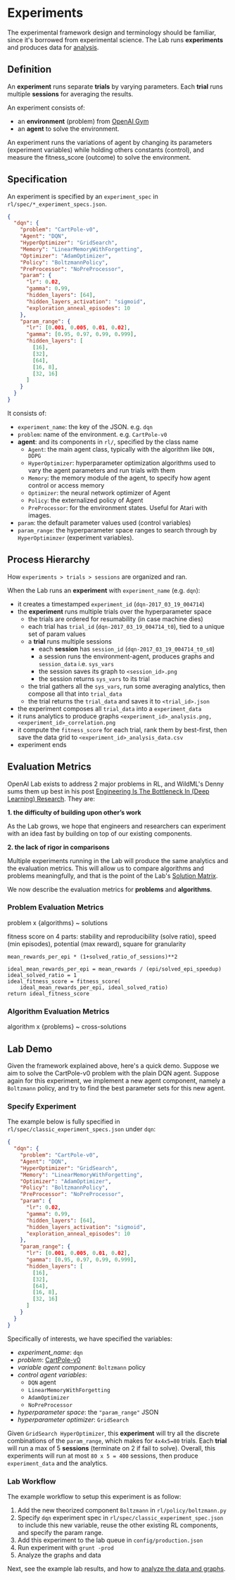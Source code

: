 # <a name="experiments"></a>Experiments

The experimental framework design and terminology should be familiar, since it's borrowed from experimental science. The Lab runs **experiments** and produces data for [analysis](#analysis).


## Definition

An **experiment** runs separate **trials** by varying parameters. Each **trial** runs multiple **sessions** for averaging the results.

An experiment consists of:

- an **environment** (problem) from [OpenAI Gym](https://gym.openai.com/envs)
- an **agent** to solve the environment.

<aside class="notice">
An experiment runs the variations of agent by changing its parameters (experiment variables) while holding others constants (control), and measure the fitness_score (outcome) to solve the environment.
</aside>


## Specification

An experiment is specified by an `experiment_spec` in `rl/spec/*_experiment_specs.json`.

```json
{
  "dqn": {
    "problem": "CartPole-v0",
    "Agent": "DQN",
    "HyperOptimizer": "GridSearch",
    "Memory": "LinearMemoryWithForgetting",
    "Optimizer": "AdamOptimizer",
    "Policy": "BoltzmannPolicy",
    "PreProcessor": "NoPreProcessor",
    "param": {
      "lr": 0.02,
      "gamma": 0.99,
      "hidden_layers": [64],
      "hidden_layers_activation": "sigmoid",
      "exploration_anneal_episodes": 10
    },
    "param_range": {
      "lr": [0.001, 0.005, 0.01, 0.02],
      "gamma": [0.95, 0.97, 0.99, 0.999],
      "hidden_layers": [
        [16],
        [32],
        [64],
        [16, 8],
        [32, 16]
      ]
    }
  }
}
```

It consists of:

- `experiment_name`: the key of the JSON. e.g. `dqn`
- `problem`: name of the environment. e.g. `CartPole-v0`
- **agent**: and its components in `rl/`, specified by the class name
    - `Agent`: the main agent class, typically with the algorithm like `DQN, DDPG`
    - `HyperOptimizer`: hyperparameter optimization algorithms used to vary the agent parameters and run trials with them
    - `Memory`: the memory module of the agent, to specify how agent control or access memory
    - `Optimizer`: the neural network optimizer of Agent
    - `Policy`: the externalized policy of Agent
    - `PreProcessor`: for the environment states. Useful for Atari with images.
- `param`: the default parameter values used (control variables)
- `param_range`: the hyperparameter space ranges to search through by `HyperOptimimzer` (experiment variables).


## Process Hierarchy

How `experiments > trials > sessions` are organized and ran.

When the Lab runs an **experiment** with `experiment_name` (e.g. `dqn`):

- it creates a timestamped `experiment_id` (`dqn-2017_03_19_004714`)
- the **experiment** runs multiple trials over the hyperparameter space
    - the trials are ordered for resumability (in case machine dies)
    - each trial has `trial_id` (`dqn-2017_03_19_004714_t0`), tied to a unique set of param values
    - a **trial** runs multiple sessions
        - each **session** has `session_id` (`dqn-2017_03_19_004714_t0_s0`)
        - a session runs the environment-agent, produces graphs and `session_data` i.e. `sys_vars`
        - the session saves its graph to `<session_id>.png`
        - the session returns `sys_vars` to its trial
    - the trial gathers all the `sys_vars`, run some averaging analytics, then compose all that into `trial_data`
    - the trial returns the `trial_data` and saves it to `<trial_id>.json`
- the experiment composes all `trial_data` into a `experiment_data`
- it runs analytics to produce graphs `<experiment_id>_analysis.png, <experiment_id>_correlation.png`
- it compute the `fitness_score` for each trial, rank them by best-first, then save the data grid to `<experiment_id>_analysis_data.csv`
- experiment ends


## Evaluation Metrics

OpenAI Lab exists to address 2 major problems in RL, and WildML's Denny sums them up best in his post [Engineering Is The Bottleneck In (Deep Learning) Research](http://blog.dennybritz.com/2017/01/17/engineering-is-the-bottleneck-in-deep-learning-research/). They are:

**1. the difficulty of building upon other’s work**

As the Lab grows, we hope that engineers and researchers can experiment with an idea fast by building on top of our existing components.

**2. the lack of rigor in comparisons**

Multiple experiments running in the Lab will produce the same analytics and the evaluation metrics. This will allow us to compare algorithms and problems meaningfully, and that is the point of the Lab's [Solution Matrix](#solution-matrix).

We now describe the evaluation metrics for **problems** and **algorithms**.

### Problem Evaluation Metrics

problem x {algorithms} ~ solutions

fitness score on 4 parts:
stability and reproducibility (solve ratio),
speed (min episodes),
potential (max reward),
square for granularity

```
mean_rewards_per_epi * (1+solved_ratio_of_sessions)**2

ideal_mean_rewards_per_epi = mean_rewards / (epi/solved_epi_speedup)
ideal_solved_ratio = 1
ideal_fitness_score = fitness_score(
    ideal_mean_rewards_per_epi, ideal_solved_ratio)
return ideal_fitness_score
```

### Algorithm Evaluation Metrics

algorithm x {problems} ~ cross-solutions


## Lab Demo

Given the framework explained above, here's a quick demo. Suppose we aim to solve the CartPole-v0 problem with the plain DQN agent.  Suppose again for this experiment, we implement a new agent component, namely a `Boltzmann` policy, and try to find the best parameter sets for this new agent.

### Specify Experiment

The example below is fully specified in `rl/spec/classic_experiment_specs.json` under `dqn`:

```json
{
  "dqn": {
    "problem": "CartPole-v0",
    "Agent": "DQN",
    "HyperOptimizer": "GridSearch",
    "Memory": "LinearMemoryWithForgetting",
    "Optimizer": "AdamOptimizer",
    "Policy": "BoltzmannPolicy",
    "PreProcessor": "NoPreProcessor",
    "param": {
      "lr": 0.02,
      "gamma": 0.99,
      "hidden_layers": [64],
      "hidden_layers_activation": "sigmoid",
      "exploration_anneal_episodes": 10
    },
    "param_range": {
      "lr": [0.001, 0.005, 0.01, 0.02],
      "gamma": [0.95, 0.97, 0.99, 0.999],
      "hidden_layers": [
        [16],
        [32],
        [64],
        [16, 8],
        [32, 16]
      ]
    }
  }
}
```

Specifically of interests, we have specified the variables:

- *experiment_name*: `dqn`
- *problem*: [CartPole-v0](https://gym.openai.com/envs/CartPole-v0)
- *variable agent component*: `Boltzmann` policy
- *control agent variables*:
    - `DQN` agent
    - `LinearMemoryWithForgetting`
    - `AdamOptimizer`
    - `NoPreProcessor`
- *hyperparameter space*: the `"param_range"` JSON
- *hyperparameter optimizer*: `GridSearch`

Given `GridSearch HyperOptimizer`, this **experiment** will try all the discrete combinations of the `param_range`, which makes for `4x4x5=80` trials. Each **trial** will run a max of 5 **sessions** (terminate on 2 if fail to solve). Overall, this experiments will run at most `80 x 5 = 400` sessions, then produce `experiment_data` and the analytics.


### Lab Workflow

The example workflow to setup this experiment is as follow:

1. Add the new theorized component `Boltzmann` in `rl/policy/boltzmann.py`
2. Specify `dqn` experiment spec in `rl/spec/classic_experiment_spec.json` to include this new variable, reuse the other existing RL components, and specify the param range.
3. Add this experiment to the lab queue in `config/production.json`
4. Run experiment with `grunt -prod`
5. Analyze the graphs and data


Next, see the example lab results, and how to [analyze the data and graphs](#analysis).
